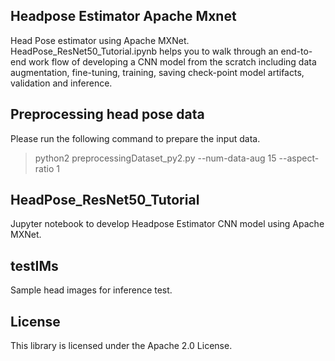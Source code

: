 ## Headpose Estimator Apache Mxnet

Head Pose estimator using Apache MXNet. HeadPose_ResNet50_Tutorial.ipynb helps you to walk through an end-to-end work flow of developing a CNN model from the scratch including data augmentation, fine-tuning, training, saving check-point model artifacts, validation and inference.

## Preprocessing head pose data

Please run the following command to prepare the input data. 

> python2 preprocessingDataset_py2.py --num-data-aug 15 --aspect-ratio 1

## HeadPose_ResNet50_Tutorial

Jupyter notebook to develop Headpose Estimator CNN model using Apache MXNet. 


## testIMs

Sample head images for inference test. 

## License

This library is licensed under the Apache 2.0 License. 
